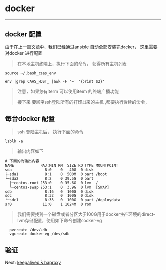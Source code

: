 # docker

---

## docker 配置

由于在上一篇文章中，我们已经通过ansible 自动全部安装完docker， 这里需要对docker 进行配置

> 在本地主机终端上，执行下面的命令， 获得所有主机列表

```
source ~/.bash_caas_env

env |grep CAAS_HOST_ |awk -F '=' '{print $2}'
```

> 注意，如果您有iterm 可以使用iterm 的终端广播功能
>
> 接下来 要顺序ssh登陆所有的打印出来的主机 ,都要执行后续的命令，

## 每台docker 配置

> ssh 登陆主机后， 执行下面的命令

```
lsblk -a
```

> 输出内容如下

```
# 下面的为输出内容
NAME            MAJ:MIN RM  SIZE RO TYPE MOUNTPOINT
sda               8:0    0   40G  0 disk
├─sda1            8:1    0  500M  0 part /boot
└─sda2            8:2    0 39.5G  0 part
  ├─centos-root 253:0    0 35.6G  0 lvm  /
  └─centos-swap 253:1    0  3.9G  0 lvm  [SWAP]
sdb               8:16   0  100G  0 disk
sdc               8:32   0  100G  0 disk
└─sdc1            8:33   0  100G  0 part /deploydata
sr0              11:0    1 1024M  0 rom
```

> 我们需要找到一个磁盘或者分区大于100G用于docker生产环境的direct-lvm存储配置，使用如下命令创建docker-vg

```
  pvcreate /dev/sdb
  vgcreate docker-vg /dev/sdb
```



## 验证

Next:  [keepalived & haproxy](/keepalivedandhaproxy.md)

